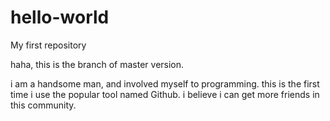 # hello-world
My first repository

haha, this is the branch of master version.

i am a handsome man, and involved myself to programming.
this is the first time i use the popular tool named Github.
i believe i can get more friends in this community.
